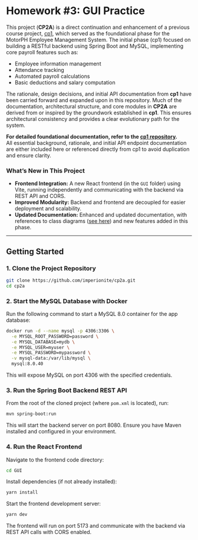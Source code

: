 # Homework #3: GUI Practice

This project (**CP2A**) is a direct continuation and enhancement of a previous course project, [cp1](https://github.com/imperionite/cp1), which served as the foundational phase for the MotorPH Employee Management System. The initial phase (cp1) focused on building a RESTful backend using Spring Boot and MySQL, implementing core payroll features such as:

- Employee information management
- Attendance tracking
- Automated payroll calculations
- Basic deductions and salary computation

The rationale, design decisions, and initial API documentation from **cp1** have been carried forward and expanded upon in this repository. Much of the documentation, architectural structure, and core modules in **CP2A** are derived from or inspired by the groundwork established in **cp1**. This ensures architectural consistency and provides a clear evolutionary path for the system.

**For detailed foundational documentation, refer to the [cp1 repository](https://github.com/imperionite/cp1).**  
All essential background, rationale, and initial API endpoint documentation are either included here or referenced directly from cp1 to avoid duplication and ensure clarity.

### What’s New in This Project

- **Frontend Integration:** A new React frontend (in the `GUI` folder) using Vite, running independently and communicating with the backend via REST API and CORS.
- **Improved Modularity:** Backend and frontend are decoupled for easier deployment and scalability.
- **Updated Documentation:** Enhanced and updated documentation, with references to class diagrams ([see here](https://github.com/imperionite/cp2a/blob/main/CLASS_DIAGRAM.md)) and new features added in this phase.

---

## Getting Started

### 1. Clone the Project Repository

```bash
git clone https://github.com/imperionite/cp2a.git
cd cp2a
```
### 2. Start the MySQL Database with Docker

Run the following command to start a MySQL 8.0 container for the app database:

```bash
docker run -d --name mysql -p 4306:3306 \
  -e MYSQL_ROOT_PASSWORD=password \
  -e MYSQL_DATABASE=mydb \
  -e MYSQL_USER=myuser \
  -e MYSQL_PASSWORD=mypassword \
  -v mysql-data:/var/lib/mysql \
  mysql:8.0.40
```

This will expose MySQL on port 4306 with the specified credentials.

### 3. Run the Spring Boot Backend REST API

From the root of the cloned project (where `pom.xml` is located), run:

```bash
mvn spring-boot:run
```

This will start the backend server on port 8080. Ensure you have Maven installed and configured in your environment.

### 4. Run the React Frontend

Navigate to the frontend code directory:

```bash
cd GUI
```

Install dependencies (if not already installed):

```bash
yarn install
```

Start the frontend development server:

```bash
yarn dev
```

The frontend will run on port 5173 and communicate with the backend via REST API calls with CORS enabled.



